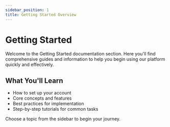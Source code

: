```yaml
---
sidebar_position: 1
title: Getting Started Overview
---
```


# Getting Started

Welcome to the Getting Started documentation section. Here you'll find comprehensive guides and information to help you begin using our platform quickly and effectively.

## What You'll Learn

- How to set up your account
- Core concepts and features
- Best practices for implementation
- Step-by-step tutorials for common tasks

Choose a topic from the sidebar to begin your journey.
